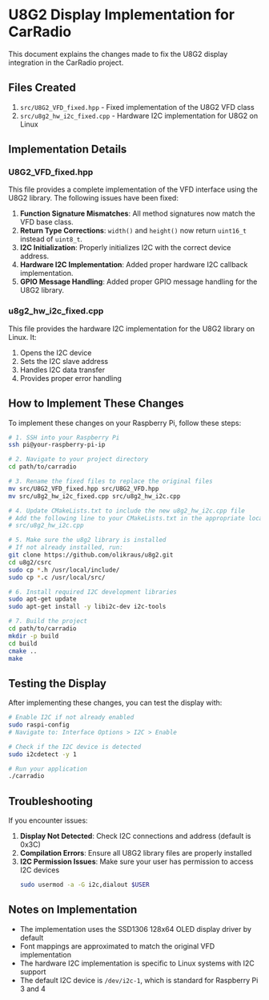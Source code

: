 # U8G2 Display Implementation for CarRadio

This document explains the changes made to fix the U8G2 display integration in the CarRadio project.

## Files Created

1. `src/U8G2_VFD_fixed.hpp` - Fixed implementation of the U8G2 VFD class
2. `src/u8g2_hw_i2c_fixed.cpp` - Hardware I2C implementation for U8G2 on Linux

## Implementation Details

### U8G2_VFD_fixed.hpp

This file provides a complete implementation of the VFD interface using the U8G2 library. The following issues have been fixed:

1. **Function Signature Mismatches**: All method signatures now match the VFD base class.
2. **Return Type Corrections**: `width()` and `height()` now return `uint16_t` instead of `uint8_t`.
3. **I2C Initialization**: Properly initializes I2C with the correct device address.
4. **Hardware I2C Implementation**: Added proper hardware I2C callback implementation.
5. **GPIO Message Handling**: Added proper GPIO message handling for the U8G2 library.

### u8g2_hw_i2c_fixed.cpp

This file provides the hardware I2C implementation for the U8G2 library on Linux. It:

1. Opens the I2C device
2. Sets the I2C slave address
3. Handles I2C data transfer
4. Provides proper error handling

## How to Implement These Changes

To implement these changes on your Raspberry Pi, follow these steps:

```bash
# 1. SSH into your Raspberry Pi
ssh pi@your-raspberry-pi-ip

# 2. Navigate to your project directory
cd path/to/carradio

# 3. Rename the fixed files to replace the original files
mv src/U8G2_VFD_fixed.hpp src/U8G2_VFD.hpp
mv src/u8g2_hw_i2c_fixed.cpp src/u8g2_hw_i2c.cpp

# 4. Update CMakeLists.txt to include the new u8g2_hw_i2c.cpp file
# Add the following line to your CMakeLists.txt in the appropriate location:
# src/u8g2_hw_i2c.cpp

# 5. Make sure the u8g2 library is installed
# If not already installed, run:
git clone https://github.com/olikraus/u8g2.git
cd u8g2/csrc
sudo cp *.h /usr/local/include/
sudo cp *.c /usr/local/src/

# 6. Install required I2C development libraries
sudo apt-get update
sudo apt-get install -y libi2c-dev i2c-tools

# 7. Build the project
cd path/to/carradio
mkdir -p build
cd build
cmake ..
make
```

## Testing the Display

After implementing these changes, you can test the display with:

```bash
# Enable I2C if not already enabled
sudo raspi-config
# Navigate to: Interface Options > I2C > Enable

# Check if the I2C device is detected
sudo i2cdetect -y 1

# Run your application
./carradio
```

## Troubleshooting

If you encounter issues:

1. **Display Not Detected**: Check I2C connections and address (default is 0x3C)
2. **Compilation Errors**: Ensure all U8G2 library files are properly installed
3. **I2C Permission Issues**: Make sure your user has permission to access I2C devices
   ```bash
   sudo usermod -a -G i2c,dialout $USER
   ```

## Notes on Implementation

- The implementation uses the SSD1306 128x64 OLED display driver by default
- Font mappings are approximated to match the original VFD implementation
- The hardware I2C implementation is specific to Linux systems with I2C support
- The default I2C device is `/dev/i2c-1`, which is standard for Raspberry Pi 3 and 4
